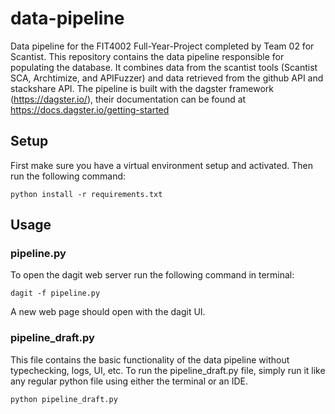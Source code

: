 # data-pipeline
Data pipeline for the FIT4002 Full-Year-Project completed by Team 02 for Scantist.
This repository contains the data pipeline responsible for populating the database. It combines data from the scantist tools (Scantist SCA, Archtimize, and APIFuzzer) and data retrieved from the github API and stackshare API. The pipeline is built with the dagster framework (https://dagster.io/), their documentation can be found at https://docs.dagster.io/getting-started

## Setup

First make sure you have a virtual environment setup and activated.
Then run the following command:
```
python install -r requirements.txt
```

## Usage

### pipeline.py
To open the dagit web server run the following command in terminal:
```
dagit -f pipeline.py
```
A new web page should open with the dagit UI.

### pipeline_draft.py
This file contains the basic functionality of the data pipeline without typechecking, logs, UI, etc.
To run the pipeline_draft.py file, simply run it like any regular python file using either the terminal
or an IDE.
```
python pipeline_draft.py
```
